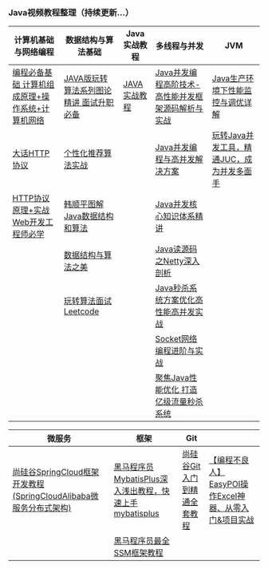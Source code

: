 ### Java视频教程整理（持续更新...）

| 计算机基础与网络编程                                         | 数据结构与算法基础                          | Java实战教程     | 多线程与并发                                          | JVM                                           |
| ------------------------------------------------------------ | ------------------------------------------- | ---------------- | ----------------------------------------------------- | --------------------------------------------- |
| [编程必备基础 计算机组成原理+操作系统+计算机网络](https://github.com/GenuineXiaofuzi/JavaSharing/blob/master/Java%E5%AD%A6%E4%B9%A0%E8%B7%AF%E7%BA%BF/%E8%AE%A1%E7%AE%97%E6%9C%BA%E5%9F%BA%E7%A1%80%E4%B8%8E%E7%BD%91%E7%BB%9C%E7%BC%96%E7%A8%8B/%E7%BC%96%E7%A8%8B%E5%BF%85%E5%A4%87%E5%9F%BA%E7%A1%80%20%E8%AE%A1%E7%AE%97%E6%9C%BA%E7%BB%84%E6%88%90%E5%8E%9F%E7%90%86%2B%E6%93%8D%E4%BD%9C%E7%B3%BB%E7%BB%9F%2B%E8%AE%A1%E7%AE%97%E6%9C%BA%E7%BD%91%E7%BB%9C.md) | [JAVA版玩转算法系列图论精讲 面试升职必备]() | [JAVA实战教程]() | [Java并发编程高阶技术-高性能并发框架源码解析与实战]() | [Java生产环境下性能监控与调优详解]()          |
| [大话HTTP协议](https://github.com/GenuineXiaofuzi/JavaSharing/blob/master/Java%E5%AD%A6%E4%B9%A0%E8%B7%AF%E7%BA%BF/%E8%AE%A1%E7%AE%97%E6%9C%BA%E5%9F%BA%E7%A1%80%E4%B8%8E%E7%BD%91%E7%BB%9C%E7%BC%96%E7%A8%8B/%E7%BC%96%E7%A8%8B%E5%BF%85%E5%A4%87%E5%9F%BA%E7%A1%80%20%E5%A4%A7%E8%AF%9DHTTP%E5%8D%8F%E8%AE%AE.md) | [个性化推荐算法实战]()                      |                  | [Java并发编程与高并发解决方案]()                      | [玩转Java并发工具，精通JUC，成为并发多面手]() |
| [HTTP协议原理+实战 Web开发工程师必学](https://github.com/GenuineXiaofuzi/JavaSharing/blob/master/Java%E5%AD%A6%E4%B9%A0%E8%B7%AF%E7%BA%BF/%E8%AE%A1%E7%AE%97%E6%9C%BA%E5%9F%BA%E7%A1%80%E4%B8%8E%E7%BD%91%E7%BB%9C%E7%BC%96%E7%A8%8B/HTTP%E5%8D%8F%E8%AE%AE%E5%8E%9F%E7%90%86%2B%E5%AE%9E%E6%88%98%20Web%E5%BC%80%E5%8F%91%E5%B7%A5%E7%A8%8B%E5%B8%88%E5%BF%85%E5%AD%A6.md) | [韩顺平图解Java数据结构和算法]()            |                  | [Java并发核心知识体系精讲]()                          |                                               |
|                                                              | [数据结构与算法之美]()                      |                  | [Java读源码之Netty深入剖析]()                         |                                               |
|                                                              | [玩转算法面试Leetcode]()                    |                  | [Java秒杀系统方案优化高性能高并发实战]()              |                                               |
|                                                              |                                             |                  | [Socket网络编程进阶与实战]()                          |                                               |
|                                                              |                                             |                  | [聚焦Java性能优化 打造亿级流量秒杀系统]()             |                                               |



| 微服务                                                       | 框架                                                         | Git                                                          |                                                              |
| ------------------------------------------------------------ | ------------------------------------------------------------ | ------------------------------------------------------------ | ------------------------------------------------------------ |
| [尚硅谷SpringCloud框架开发教程(SpringCloudAlibaba微服务分布式架构)](https://www.bilibili.com/video/BV18E411x7eT?from=search&seid=17569335752756625723) | [黑马程序员MybatisPlus深入浅出教程，快速上手mybatisplus](https://www.bilibili.com/video/BV1rE41197jR?from=search&seid=3301169467712088977) | [尚硅谷Git入门到精通全套教程](https://www.bilibili.com/video/BV1vy4y1s7k6?from=search&seid=17028911100844792835) | [【编程不良人】EasyPOI操作Excel神器、从零入门&项目实战](https://www.bilibili.com/video/BV1Uz4y1f7un?from=search&seid=600639594450735913) |
|                                                              | [黑马程序员最全SSM框架教程](https://www.bilibili.com/video/BV1WZ4y1P7Bp?from=search&seid=7322847426197862796) |                                                              |                                                              |



